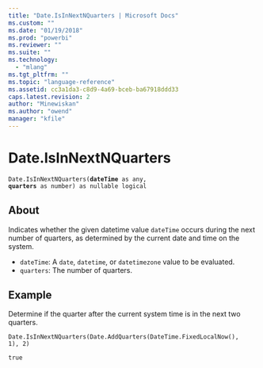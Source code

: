 ```yaml
---
title: "Date.IsInNextNQuarters | Microsoft Docs"
ms.custom: ""
ms.date: "01/19/2018"
ms.prod: "powerbi"
ms.reviewer: ""
ms.suite: ""
ms.technology: 
  - "mlang"
ms.tgt_pltfrm: ""
ms.topic: "language-reference"
ms.assetid: cc3a1da3-c8d9-4a69-bceb-ba67918ddd33
caps.latest.revision: 2
author: "Minewiskan"
ms.author: "owend"
manager: "kfile"
---
```

# Date.IsInNextNQuarters
<code>Date.IsInNextNQuarters(**dateTime** as any, **quarters** as number) as nullable logical</code>
## About
Indicates whether the given datetime value <code>dateTime</code> occurs during the next number of quarters, as determined by the current date and time on the system. 
- <code>dateTime</code>: A <code>date</code>, <code>datetime</code>, or <code>datetimezone</code> value to be evaluated. 
- <code>quarters</code>: The number of quarters.

## Example 
Determine if the quarter after the current system time is in the next two quarters.

<code>Date.IsInNextNQuarters(Date.AddQuarters(DateTime.FixedLocalNow(), 1), 2)</code>

<code>true</code>

